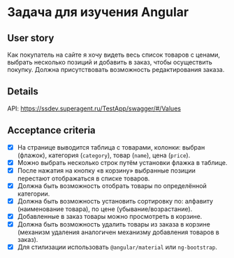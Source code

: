 # Задача для изучения Angular

## User story

Как покупатель на сайте я хочу видеть весь список товаров с ценами, выбрать несколько позиций и добавить в заказ, чтобы осуществить покупку.
Должна присутствовать возможность редактирования заказа.

## Details

API:
https://ssdev.superagent.ru/TestApp/swagger/#/Values

## Acceptance criteria

* [x] На странице выводится таблица с товарами, колонки: выбран (флажок), категория (`category`), товар (`name`), цена (`price`).
* [x] Можно выбрать несколько строк путём установки флажка в таблице.
* [x] После нажатия на кнопку «в корзину» выбранные позиции перестают отображаться в списке товаров.
* [x] Должна быть возможность отобрать товары по определённой категории.
* [x] Должна быть возможность установить сортировку по: алфавиту (наименование товара), по цене (убывание/возрастание).
* [x] Добавленные в заказ товары можно просмотреть в корзине.
* [x] Должна быть возможность удалить товары из заказа в корзине (механизм удаления аналогичен механизму добавления товаров в заказ).
* [x] Для стилизации использовать `@angular/material` или `ng-bootstrap`.
